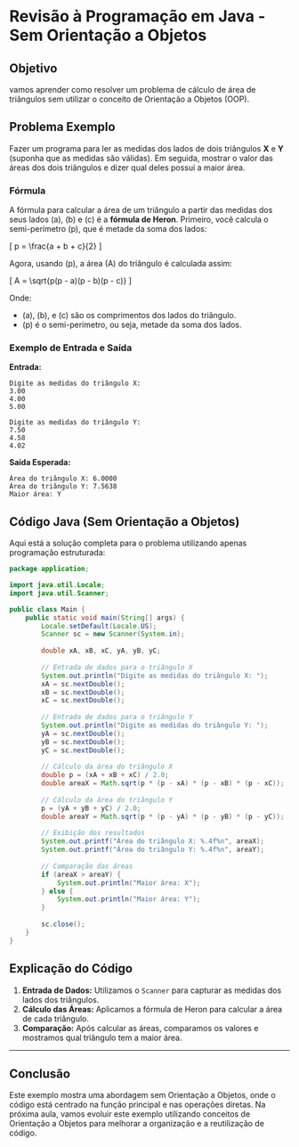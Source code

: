 
# Revisão à Programação em Java - Sem Orientação a Objetos

## Objetivo
 vamos aprender como resolver um problema de cálculo de área de triângulos sem utilizar o conceito de Orientação a Objetos (OOP). 

## Problema Exemplo
Fazer um programa para ler as medidas dos lados de dois triângulos **X** e **Y** (suponha que as medidas são válidas). Em seguida, mostrar o valor das áreas dos dois triângulos e dizer qual deles possui a maior área.

### Fórmula
A fórmula para calcular a área de um triângulo a partir das medidas dos seus lados \(a\), \(b\) e \(c\) é a **fórmula de Heron**. Primeiro, você calcula o semi-perímetro \(p\), que é metade da soma dos lados:

\[
p = \frac{a + b + c}{2}
\]

Agora, usando \(p\), a área \(A\) do triângulo é calculada assim:

\[
A = \sqrt{p(p - a)(p - b)(p - c)}
\]

Onde:
- \(a\), \(b\), e \(c\) são os comprimentos dos lados do triângulo.
- \(p\) é o semi-perímetro, ou seja, metade da soma dos lados.


### Exemplo de Entrada e Saída

**Entrada:**
```
Digite as medidas do triângulo X:
3.00
4.00
5.00

Digite as medidas do triângulo Y:
7.50
4.58
4.02
```

**Saída Esperada:**
```
Área do triângulo X: 6.0000
Área do triângulo Y: 7.5638
Maior área: Y
```

## Código Java (Sem Orientação a Objetos)

Aqui está a solução completa para o problema utilizando apenas programação estruturada:

```java
package application;

import java.util.Locale;
import java.util.Scanner;

public class Main {
    public static void main(String[] args) {
        Locale.setDefault(Locale.US);
        Scanner sc = new Scanner(System.in);
        
        double xA, xB, xC, yA, yB, yC;
        
        // Entrada de dados para o triângulo X
        System.out.println("Digite as medidas do triângulo X: ");
        xA = sc.nextDouble();
        xB = sc.nextDouble();
        xC = sc.nextDouble();
        
        // Entrada de dados para o triângulo Y
        System.out.println("Digite as medidas do triângulo Y: ");
        yA = sc.nextDouble();
        yB = sc.nextDouble();
        yC = sc.nextDouble();
        
        // Cálculo da área do triângulo X
        double p = (xA + xB + xC) / 2.0;
        double areaX = Math.sqrt(p * (p - xA) * (p - xB) * (p - xC));
        
        // Cálculo da área do triângulo Y
        p = (yA + yB + yC) / 2.0;
        double areaY = Math.sqrt(p * (p - yA) * (p - yB) * (p - yC));
        
        // Exibição dos resultados
        System.out.printf("Área do triângulo X: %.4f%n", areaX);
        System.out.printf("Área do triângulo Y: %.4f%n", areaY);
        
        // Comparação das áreas
        if (areaX > areaY) {
            System.out.println("Maior área: X");
        } else {
            System.out.println("Maior área: Y");
        }
        
        sc.close();
    }
}
```

## Explicação do Código

1. **Entrada de Dados:** Utilizamos o `Scanner` para capturar as medidas dos lados dos triângulos.
2. **Cálculo das Áreas:** Aplicamos a fórmula de Heron para calcular a área de cada triângulo.
3. **Comparação:** Após calcular as áreas, comparamos os valores e mostramos qual triângulo tem a maior área.

---

## Conclusão

Este exemplo mostra uma abordagem sem Orientação a Objetos, onde o código está centrado na função principal e nas operações diretas. Na próxima aula, vamos evoluir este exemplo utilizando conceitos de Orientação a Objetos para melhorar a organização e a reutilização de código.
